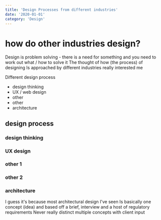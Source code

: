 ```yaml
---
title: 'Design Processes from different industries'
date: '2020-01-01'
category: 'Design'
---
```


# how do other industries design?
Design is problem solving - there is a need for something and you need to work out what / how to solve it
The thought of how (the process) of designing
Is approached by different industries really interested me

Different design process
- design thinking
- UX / web design
- other
- other
- architecture


## design process 
### design thinking

### UX design


### other 1

### other 2


### architecture 
I guess it's because most architectural design I've seen
Is basically one concept (idea) and based off a brief, interview and a host of regulatory requirements 
Never really distinct multiple concepts with client input
